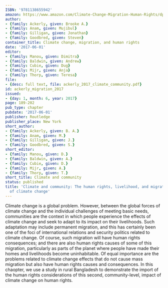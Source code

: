 ```yaml
---
ISBN: '9781138655942'
amazon: https://www.amazon.com/Climate-Change-Migration-Human-Rights/dp/1138655945/
author:
- {family: Ackerly, given: Brooke A.}
- {family: Anam, given: Mujibul}
- {family: Gilligan, given: Jonathan}
- {family: Goodbred, given: Steven}
container_title: Climate change, migration, and human rights
date: '2017-06-01'
editor:
- {family: Manou, given: Dimitra}
- {family: Baldwin, given: Andrew}
- {family: Cubie, given: Dug}
- {family: Mijr, given: Anja}
- {family: Thorp, given: Teresa}
file:
- {desc: full text, file: ackerly_2017_climate_community.pdf}
id: ackerly_migration_2017
issued:
- {day: 1, month: 6, year: 2017}
page: 189-202
pub_type: chapter
pubdate: '2017-06-01'
publisher: Routledge
publisher_place: New York
short_author:
- {family: Ackerly, given: B. A.}
- {family: Anam, given: M.}
- {family: Gilligan, given: J.}
- {family: Goodbred, given: S.}
short_editor:
- {family: Manou, given: D.}
- {family: Baldwin, given: A.}
- {family: Cubie, given: D.}
- {family: Mijr, given: A.}
- {family: Thorp, given: T.}
short_title: Climate and community
status: published
title: 'Climate and community: The human rights, livelihood, and migration impacts
  of climate change'
---
```

Climate change is a global problem. However, between the global forces of climate change and the individual challenges of meeting basic needs, communities are the context in which people experience the effects of climate change and seek to adapt to its impact on their livelihoods. Such adaptation may include permanent migration, and this has certainly been one of the foci of international relations and security politics related to climate change. Of course, such migration will have human rights consequences; and there are also human rights causes of some of this migration, particularly as parts of the planet where people have made their homes and livelihoods become uninhabitable. Of equal importance are the problems related to climate change effects that do not cause mass migration but also have human rights causes and consequences. In this chaopter, we use a study in rural Bangladesh to demonstrate the import of the human rights considerations of this second, community-level, impact of climate change on human rights.
